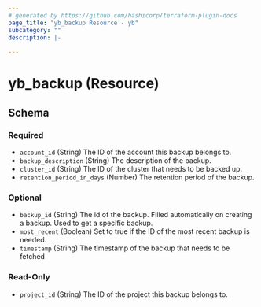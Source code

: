 ```yaml
---
# generated by https://github.com/hashicorp/terraform-plugin-docs
page_title: "yb_backup Resource - yb"
subcategory: ""
description: |-
  
---
```


# yb_backup (Resource)





<!-- schema generated by tfplugindocs -->
## Schema

### Required

- `account_id` (String) The ID of the account this backup belongs to.
- `backup_description` (String) The description of the backup.
- `cluster_id` (String) The ID of the cluster that needs to be backed up.
- `retention_period_in_days` (Number) The retention period of the backup.

### Optional

- `backup_id` (String) The id of the backup. Filled automatically on creating a backup. Used to get a specific backup.
- `most_recent` (Boolean) Set to true if the ID of the most recent backup is needed.
- `timestamp` (String) The timestamp of the backup that needs to be fetched

### Read-Only

- `project_id` (String) The ID of the project this backup belongs to.


